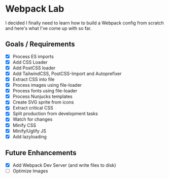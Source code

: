 # Webpack Lab

I decided I finally need to learn how to  build a Webpack config from scratch and here's what I've come up with so far.

## Goals / Requirements

- [x] Process ES imports
- [x] Add CSS Loader
- [x] Add PostCSS loader
- [x] Add TailwindCSS, PostCSS-Import and Autoprefixer
- [x] Extract CSS into file
- [x] Process images using file-loader
- [x] Process fonts using file-loader
- [x] Process Nunjucks templates
- [x] Create SVG sprite from icons
- [x] Extract critical CSS
- [x] Split production from development tasks
- [x] Watch for changes
- [x] Minify CSS
- [x] Minify/Uglify JS
- [x] Add lazyloading

## Future Enhancements
- [x] Add Webpack Dev Server (and write files to disk)
- [ ] Optimize Images
